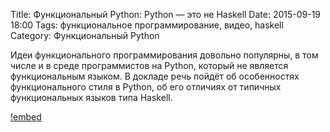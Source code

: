 Title: Функциональный Python: Python — это не Haskell
Date: 2015-09-19 18:00
Tags: функциональное программирование, видео, haskell
Category: Функциональный Python

Идеи функционального программирования довольно популярны, в том числе и в среде программистов на Python, который не является функциональным языком.
В докладе речь пойдёт об особенностях функционального стиля в Python, об его отличиях от типичных функциональных языков типа Haskell.

[!embed](https://www.youtube.com/watch?v=ajCLLdJYRUs)